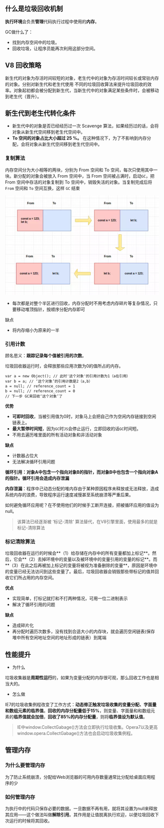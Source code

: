 ## 什么是垃圾回收机制

**执行环境**会负责**管理**代码执行过程中使用的**内存**。

GC做什么了：

- 找到内存空间中的垃圾。
- 回收垃圾，让程序员能再次利用这部分空间。

## V8 回收策略

新生代的对象为存活时间较短的对象，老生代中的对象为存活时间较长或常驻内存的对象。分别对新生代和老生代使用 不同的垃圾回收算法来提升垃圾回收的效率。对象起初都会被分配到新生代，当新生代中的对象满足某些条件时，会被移动到老生代（晋升）。

## 新生代到老生代转化条件

- 新生代中的对象是否已经经历过一次 Scavenge 算法，如果经历过的话，会将对象从新生代空间移到老生代空间中。
- **To 空间的对象占比大小超过 25 %。** 在这种情况下，为了不影响到内存分配，会将对象从新生代空间移到老生代空间中。

### 复制算法

内存空间分为大小相等的两块，分别为 From 空间和 To 空间，每次只使用其中一块。新分配的对象会被放入 From 空间中，当 From 空间被占满时，启动`GC`，把 From 空间中存活的对象复制到 To 空间中，销毁失活的对象。当复制完成后将 `From` 空间和 `To` 空间互换，这样 `GC` 结束 

![gabage](images/gabage.png)

- 每次都是对整个半区进行回收，内存分配时不用考虑内存碎片等复杂情况，只要移动堆顶指针，按顺序分配内存即可

缺点

- 将内存缩小为原来的一半

### 引用计数

顾名思义：**跟踪记录每个值被引用的次数**。

垃圾回收器运行时，会释放那些应用次数为0的值所占的内存。

```
var a = new Object(); // 此时'这个对象'的引用计数为1（a在引用）
var b = a; // ‘这个对象’的引用计数是2（a,b）
a = null; // reference_count = 1
b = null; // reference_count = 0 
// 下一步 GC来回收‘这个对象’了
```

**优势**

- **可即时回收**，当被引用值为0时，对象马上会把自己作为空闲内存链接到空闲链表上。
- **最大暂停时间短**，因为`GC`时`JS`会停止运行，立即回收的话`GC`时间短。
- 不用去遍历堆里面的所有活动对象和非活动对象

**缺点**

- 计数器占位大
- 无法解决循环引用问题

**循环引用：**对象A中包含一个指向对象B的指针，而对象B中也包含一个指向对象A的指针。循环引用会造成**内存泄漏**

**内存泄漏**：程序中己动态分配的堆内存由于某种原因程序未释放或无法释放，造成系统内存的浪费，导致程序运行速度减慢甚至系统崩溃等严重后果。

如何避免循环应用呢？在不使用他们的时候手工断开连接，把被循环应用的值设为null。

> 该算法已经逐渐被 ‘标记-清除’ 算法替代，在V8引擎里面，使用最多的就是 标记-清除算法

### 标记清除算法

垃圾回收器在运行的时候会**（1）给存储在内存中的所有变量都加上标记**。然后，它会**（2）去掉环境中的变量以及被环境中的变量引用的变量的标记**。而**（3）在此之后再被加上标记的变量将被视为准备删除的变量**，原因是环境中的变量已经无法访问到这些变量了。最后，垃圾回收器会销毁那些带标记的值并回收它们所占用的内存空间。

**优点**

- 实现简单，打标记就打和不打两种情况，可用一位二进制表示
- 解决了循环引用的问题

**缺点**

- 造成碎片化
- 再分配时遍历次数多，没有找到合适大小的内存块，就会遍历空闲链表(保存堆中所有空闲地址空间的地址形成的链表）到尾端

## 性能提升

- 为什么

垃圾收集器是**周期性运行**的，如果为变量分配的内存很可观，那么回收工作也是相当大的。

- 怎么做

IE7的垃圾收集例程改变了工作方式：**动态修正触发垃圾收集的变量分配、字面量和数组元素的临界值**。**回收的内存分配量低于15%**，则变量、字面量和和数组元素的**临界值就会加倍**，**回收了85%的内存分配量**，则将**临界值设为默认值**。

> IE中window.CollectGabage()方法会立即执行垃圾收集。Opera7以及更高window.opera.CollectGabage()方法也会启动垃圾收集例程。

## 管理内存

### 为什么要管理内存

为了防止系统崩溃，分配给Web浏览器的可用内存数量通常比分配给桌面应用程序的少

### 如何管理内存

为执行中的代码只保存必要的数据。一旦数据不再有用，就将其设置为null来释放其应用——这个做法叫做**解除引用**。其作用是让值脱离执行欢迎，以便垃圾回收下次运行的时候将其回收。